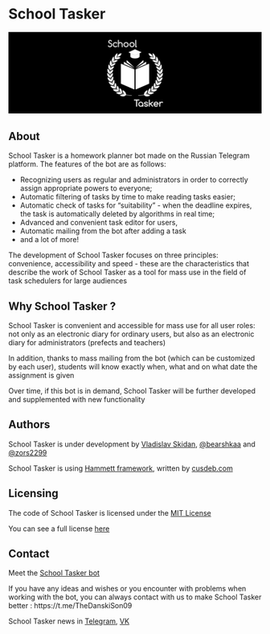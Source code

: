 # School Tasker
<p align="center">
    <img src="SchoolTasker_logo01.jpg" alt="School Tasker" style="max-width: 100%; width: 1000px">
</p>

## About
School Tasker is a homework planner bot made on the Russian Telegram platform. The features of the bot are as follows:
* Recognizing users as regular and administrators in order to correctly assign appropriate powers to everyone;
* Automatic filtering of tasks by time to make reading tasks easier;
* Automatic check of tasks for “suitability” - when the deadline expires, the task is automatically deleted by algorithms in real time;
* Advanced and convenient task editor for users,
* Automatic mailing from the bot after adding a task
* and a lot of more!
<p>The development of School Tasker focuses on three principles: convenience, accessibility and speed - these are the characteristics that describe the work of School Tasker as a tool for mass use in the field of task schedulers for large audiences</p>

## Why School Tasker ?
<p>School Tasker is convenient and accessible for mass use for all user roles: not only as an electronic diary for ordinary users, but also as an electronic diary for administrators (prefects and teachers)</p>
<p></p>In addition, thanks to mass mailing from the bot (which can be customized by each user), students will know exactly when, what and on what date the assignment is given</p>
<p>Over time, if this bot is in demand, School Tasker will be further developed and supplemented with new functionality</p>

## Authors
<p>School Tasker is under development by <a href="https://github.com/TheDanskiSon09">Vladislav Skidan</a>, <a href="https://github.com/bearshkaa">@bearshkaa</a> and <a href="https://github.com/zors2299">@zors2299</a></p>
<p>School Tasker is using <a href="https://github.com/cusdeb-com/hammett">Hammett framework</a>, written by <a href="https://github.com/cusdeb-com">cusdeb.com</a></p>

## Licensing
<p>The code of School Tasker is licensed under the <a href="https://en.wikipedia.org/wiki/MIT_License">MIT License</a></p>
<p>You can see a full license <a href="https://github.com/TheDanskiSon09/School-Tasker/blob/main/LICENSE.md">here</a></p>

## Contact
<p>Meet the <a href='https://t.me/SchoolTaskerbot'>School Tasker bot</a></p>
<p>If you have any ideas and wishes or you encounter with problems when working with the bot, you can always contact with us to make School Tasker better : https://t.me/TheDanskiSon09</p>
<p>School Tasker news in <a href='https://t.me/SchoolTaskerNews'>Telegram</a>, <a href='https://vk.com/schooltasker'>VK</a></p>
